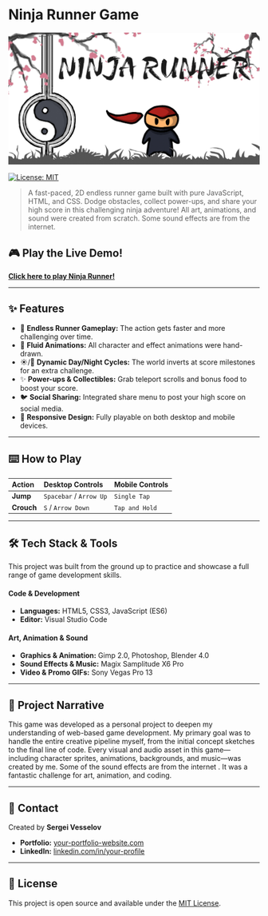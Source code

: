 # Ninja Runner Game

![Ninja Runner Banner](Assets/Preview/preview.png) 

[![License: MIT](https://img.shields.io/badge/License-MIT-yellow.svg)](https://opensource.org/licenses/MIT)

> A fast-paced, 2D endless runner game built with pure JavaScript, HTML, and CSS. Dodge obstacles, collect power-ups, and share your high score in this challenging ninja adventure! All art, animations, and sound were created from scratch. Some sound effects are from the internet.

## 🎮 Play the Live Demo!

**[Click here to play Ninja Runner!](https://maxedoutpotato.github.io/NinjaRunnerGame/)**

---

## ✨ Features

* 🏃 **Endless Runner Gameplay:** The action gets faster and more challenging over time.
* 🥷 **Fluid Animations:** All character and effect animations were hand-drawn.
* ☀️/**🌙** **Dynamic Day/Night Cycles:** The world inverts at score milestones for an extra challenge.
* ✨ **Power-ups & Collectibles:** Grab teleport scrolls and bonus food to boost your score.
* 🐦 **Social Sharing:** Integrated share menu to post your high score on social media.
* 📱 **Responsive Design:** Fully playable on both desktop and mobile devices.

---

## ⌨️ How to Play

| Action | Desktop Controls      | Mobile Controls |
| :------- | :---------------------- | :-------------- |
| **Jump** | `Spacebar` / `Arrow Up` | `Single Tap`    |
| **Crouch** | `S` / `Arrow Down`      | `Tap and Hold`  |

---

## 🛠️ Tech Stack & Tools

This project was built from the ground up to practice and showcase a full range of game development skills.

#### **Code & Development**
* **Languages:** HTML5, CSS3, JavaScript (ES6)
* **Editor:** Visual Studio Code

#### **Art, Animation & Sound**
* **Graphics & Animation:** Gimp 2.0, Photoshop, Blender 4.0
* **Sound Effects & Music:** Magix Samplitude X6 Pro
* **Video & Promo GIFs:** Sony Vegas Pro 13

---

## 📝 Project Narrative

This game was developed as a personal project to deepen my understanding of web-based game development. My primary goal was to handle the entire creative pipeline myself, from the initial concept sketches to the final line of code. Every visual and audio asset in this game—including character sprites, animations, backgrounds, and music—was created by me. Some of the sound effects are from the internet . It was a fantastic challenge for art, animation, and coding.

---

## 👤 Contact

Created by **Sergei Vesselov**

* **Portfolio:** [your-portfolio-website.com](https://your-portfolio-website.com) <!-- Add your portfolio link here -->
* **LinkedIn:** [linkedin.com/in/your-profile](https://linkedin.com/in/your-profile) <!-- Add your LinkedIn link here -->

---

## 📜 License

This project is open source and available under the [MIT License](LICENSE).

